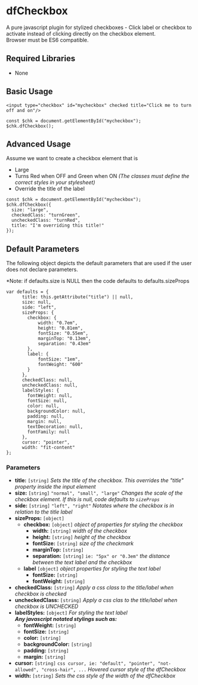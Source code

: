 # dfCheckbox
A pure javascript plugin for stylized checkboxes - Click label or checkbox to activate instead of clicking directly on the checkbox element.<br>Browser must be ES6 compatible.<br>

## Required Libraries
- None

## Basic Usage
```
<input type="checkbox" id="mycheckbox" checked title="Click me to turn off and on"/>
```

```
const $chk = document.getElementById("mycheckbox");
$chk.dfCheckbox();
```

## Advanced Usage
Assume we want to create a checkbox element that is 
  - Large
  - Turns Red when OFF and Green when ON  *(The classes must define the correct styles in your stylesheet)*
  - Override the title of the label

```
const $chk = document.getElementById("mycheckbox");
$chk.dfCheckbox({
  size: "large",
  checkedClass: "turnGreen",
  uncheckedClass: "turnRed",
  title: "I'm overriding this title!"
});
```

## Default Parameters
The following object depicts the default parameters that are used if the user does not declare parameters.

*Note: if defaults.size is NULL then the code defaults to defaults.sizeProps
```
var defaults = {
      title: this.getAttribute("title") || null,
      size: null,
      side: "left",
      sizeProps: {
        checkbox: {
            width: "0.7em",
            height: "0.81em",
            fontSize: "0.55em",
            marginTop: "0.13em",
            separation: "0.43em"
        },
        label: {
            fontSize: "1em",
            fontWeight: "600"
        }
      },
      checkedClass: null,
      uncheckedClass: null,        
      labelStyles: {
        fontWeight: null,
        fontSize: null,
        color: null,
        backgroundColor: null,
        padding: null,
        margin: null,
        textDecoration: null,
        fontFamily: null
      },
      cursor: "pointer",     
      width: "fit-content"
};

```

### Parameters
 - **title:**  `[string]`  *Sets the title of the checkbox. This overrides the "title" property inside the input element*
 - **size:**  `[string]`      `"normal", "small", "large"`        *Changes the scale of the checkbox element. If this is null, code defaults to `sizeProps`*
 - **side:**  `[string]`      `"left", "right"`                   *Notates where the checkbox is in relation to the title label*
 - **sizeProps:** `[object]`   
   - **checkbox:** `[object]`   *object of properties for styling the checkbox*
     - **width:** `[string]`    *width of the checkbox*
     - **height:** `[string]`   *height of the checkbox*
     - **fontSize:**  `[string]`  *size of the checkmark*
     - **marginTop:**  `[string]`
     - **separation:** `[string]`  `ie: "5px" or "0.3em"`   *the distance between the text label and the checkbox*
   - **label** `[object]`  *object properties for styling the text label*
     - **fontSize:** `[string]`
     - **fontWeight:** `[string]`
 - **checkedClass:** `[string]`  *Apply a css class to the title/label when checkbox is checked*
 - **uncheckedClass:** `[string]` *Apply a css clas to the title/label when checkbox is UNCHECKED*
 - **labelStyles:** `[object]`   *For styling the text label*<br>
   ***Any javascript notated stylings such as:***
   - **fontWeight:** `[string]`
   - **fontSize:** `[string]`
   - **color:** `[string]`
   - **backgroundColor:** `[string]`
   - **padding:** `[string]`
   - **margin:** `[string]` 
 - **cursor:** `[string]`    `css cursor, ie: "default", "pointer", "not-allowed", "cross-hair", ...` *Hovered cursor style of the dfCheckbox*
 - **width:** `[string]`  *Sets the css style of the width of the dfCheckbox*
